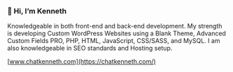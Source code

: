 ### 👋 Hi, I’m Kenneth

Knowledgeable in both front-end and back-end development. My strength is developing Custom WordPress Websites using a Blank Theme, Advanced Custom Fields PRO, PHP, HTML, JavaScript, CSS/SASS, and MySQL. I am also knowledgeable in SEO standards and Hosting setup.

[www.chatkenneth.com](https://chatkenneth.com/)
